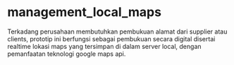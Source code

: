 # management_local_maps
Terkadang perusahaan membutuhkan pembukuan alamat dari supplier atau clients, prototip ini berfungsi sebagai pembukuan secara digital disertai realtime lokasi maps yang tersimpan di dalam server local, dengan pemanfaatan teknologi google maps api.
